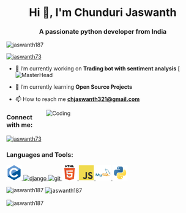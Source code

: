 <h1 align="center">Hi 👋, I'm Chunduri Jaswanth</h1>
<h3 align="center">A passionate python developer from India</h3>

<p align="left"> <img src="https://komarev.com/ghpvc/?username=jaswanth187&label=Profile%20views&color=0e75b6&style=flat" alt="jaswanth187" /> </p>

<p align="left"> <a href="https://twitter.com/jaswanth73" target="blank"><img src="https://img.shields.io/twitter/follow/jaswanth73?logo=twitter&style=for-the-badge" alt="jaswanth73" /></a> </p>

- 🔭 I’m currently working on **Trading bot with sentiment analysis**
[![MasterHead](https://media-exp1.licdn.com/dms/image/D5616AQH9i0oGzthtSw/profile-displaybackgroundimage-shrink_350_1400/0/1663173187946?e=1671062400&v=beta&t=xahjksW7fTEvygQ7aGXne6FXpK-1E_BDV4lAxIQhMSw)
- 🌱 I’m currently learning **Open Source Projects**

- 📫 How to reach me **chjaswanth321@gmail.com**
<img align="right" alt="Coding" width="400" src="https://cdn.dribbble.com/users/116207...">
<h3 align="left">Connect with me:</h3>
<p align="left">
<a href="https://twitter.com/jaswanth73" target="blank"><img align="center" src="https://raw.githubusercontent.com/rahuldkjain/github-profile-readme-generator/master/src/images/icons/Social/twitter.svg" alt="jaswanth73" height="30" width="40" /></a>
</p>

<h3 align="left">Languages and Tools:</h3>
<p align="left"> <a href="https://www.cprogramming.com/" target="_blank" rel="noreferrer"> <img src="https://raw.githubusercontent.com/devicons/devicon/master/icons/c/c-original.svg" alt="c" width="40" height="40"/> </a> <a href="https://www.djangoproject.com/" target="_blank" rel="noreferrer"> <img src="https://cdn.worldvectorlogo.com/logos/django.svg" alt="django" width="40" height="40"/> </a> <a href="https://git-scm.com/" target="_blank" rel="noreferrer"> <img src="https://www.vectorlogo.zone/logos/git-scm/git-scm-icon.svg" alt="git" width="40" height="40"/> </a> <a href="https://www.w3.org/html/" target="_blank" rel="noreferrer"> <img src="https://raw.githubusercontent.com/devicons/devicon/master/icons/html5/html5-original-wordmark.svg" alt="html5" width="40" height="40"/> </a> <a href="https://developer.mozilla.org/en-US/docs/Web/JavaScript" target="_blank" rel="noreferrer"> <img src="https://raw.githubusercontent.com/devicons/devicon/master/icons/javascript/javascript-original.svg" alt="javascript" width="40" height="40"/> </a> <a href="https://www.mysql.com/" target="_blank" rel="noreferrer"> <img src="https://raw.githubusercontent.com/devicons/devicon/master/icons/mysql/mysql-original-wordmark.svg" alt="mysql" width="40" height="40"/> </a> <a href="https://www.python.org" target="_blank" rel="noreferrer"> <img src="https://raw.githubusercontent.com/devicons/devicon/master/icons/python/python-original.svg" alt="python" width="40" height="40"/> </a> </p>

<p><img align="left" src="https://github-readme-stats.vercel.app/api/top-langs?username=jaswanth187&show_icons=true&locale=en&layout=compact" alt="jaswanth187" /></p>

<p>&nbsp;<img align="center" src="https://github-readme-stats.vercel.app/api?username=jaswanth187&show_icons=true&locale=en" alt="jaswanth187" /></p>

<p><img align="center" src="https://github-readme-streak-stats.herokuapp.com/?user=jaswanth187&" alt="jaswanth187" /></p>
